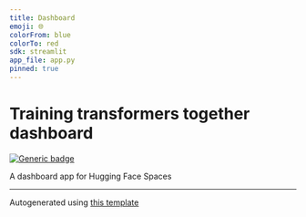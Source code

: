 ```yaml
---
title: Dashboard
emoji: 🌐
colorFrom: blue
colorTo: red
sdk: streamlit
app_file: app.py
pinned: true
---
```


# Training transformers together dashboard

[![Generic badge](https://img.shields.io/badge/🤗-Open%20In%20Spaces-blue.svg)](https://huggingface.co/spaces/training-transformers-together/training-transformers-together-dashboard)

A dashboard app for Hugging Face Spaces

---
Autogenerated using [this template](https://github.com/nateraw/spaces-template)
